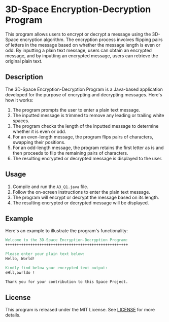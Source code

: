 # 3D-Space Encryption-Decryption Program

This program allows users to encrypt or decrypt a message using the 3D-Space encryption algorithm. The encryption process involves flipping pairs of letters in the message based on whether the message length is even or odd. By inputting a plain text message, users can obtain an encrypted message, and by inputting an encrypted message, users can retrieve the original plain text.

## Description

The 3D-Space Encryption-Decryption Program is a Java-based application developed for the purpose of encrypting and decrypting messages. Here's how it works:

1. The program prompts the user to enter a plain text message.
2. The inputted message is trimmed to remove any leading or trailing white spaces.
3. The program checks the length of the inputted message to determine whether it is even or odd.
4. For an even-length message, the program flips pairs of characters, swapping their positions.
5. For an odd-length message, the program retains the first letter as is and then proceeds to flip the remaining pairs of characters.
6. The resulting encrypted or decrypted message is displayed to the user.

## Usage

1. Compile and run the `A3_Q1.java` file.
2. Follow the on-screen instructions to enter the plain text message.
3. The program will encrypt or decrypt the message based on its length.
4. The resulting encrypted or decrypted message will be displayed.

## Example

Here's an example to illustrate the program's functionality:

```makefile
Welcome to the 3D-Space Encryption-Decryption Program:
++++++++++++++++++++++++++++++++++++++++++++++++++++++

Please enter your plain text below:
Hello, World!

Kindly find below your encrypted text output:
eHll,owrldo !

Thank you for your contribution to this Space Project.
```

## License

This program is released under the MIT License. See [LICENSE](https://opensource.org/license/mit/) for more details.
